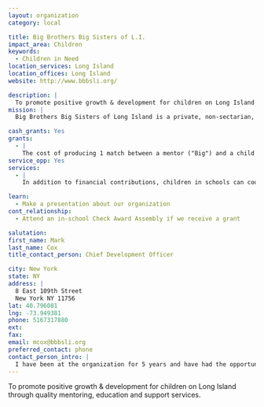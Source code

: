 ```yaml
---
layout: organization
category: local

title: Big Brothers Big Sisters of L.I.
impact_area: Children
keywords: 
  - Children in Need
location_services: Long Island
location_offices: Long Island
website: http://www.bbbsli.org/‎

description: |
  To promote positive growth & development for children on Long Island through quality mentoring, education and support services.
mission: |
  Big Brothers Big Sisters of Long Island is a private, non-sectarian, not-for-profit, tax exempt organization. Incorporated in 1977, Big Brothers Big Sisters of Long Island is one of more than 450 agencies in the country affiliated with the national organization, BBBSA of America. Our mission is to promote the positive growth and development of Long Island's children by providing families with quality mentoring, education and support services.

cash_grants: Yes
grants: 
  - |
    The cost of producing 1 match between a mentor ("Big") and a child ("Little") is approximately $1,500.  Our organization currently has more than 250 matches on Long Island and look to raise more and more money each year to be able to service the 100-plus children on our waiting list.
service_opp: Yes
services: 
  - |
    In addition to financial contributions, children in schools can coordinate clothing drives for the families in our mentoring program.

learn: 
  - Make a presentation about our organization
cont_relationship: 
  - Attend an in-school Check Award Assembly if we receive a grant

salutation: 
first_name: Mark
last_name: Cox
title_contact_person: Chief Development Officer

city: New York
state: NY
address: |
  8 East 109th Street  
  New York NY 11756
lat: 40.796081
lng: -73.949381
phone: 5167317880
ext: 
fax: 
email: mcox@bbbsli.org
preferred_contact: phone
contact_person_intro: |
  I have been at the organization for 5 years and have had the opportunity to receive donations from schools in our local area.  Thanks to these donations I have seen the impact first hand on the children who are matched with a Big Brother or Big Sister.
---
```

To promote positive growth & development for children on Long Island through quality mentoring, education and support services.